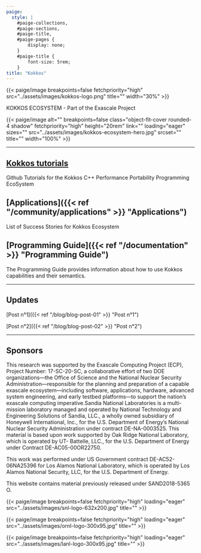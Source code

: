 ```yaml
---
paige:
  style: |
    #paige-collections,
    #paige-sections,
    #paige-title,
    #paige-pages {
        display: none;
    }
    #paige-title {
        font-size: 5rem;
    }
title: "Kokkos"
---
```


{{< paige/image
    breakpoints=false
    fetchpriority="high"
    src="../assets/images/kokkos-logo.png"
    title=""
    width="30%" >}}

KOKKOS ECOSYSTEM - Part of the Exascale Project

{{< paige/image
    alt=""
    breakpoints=false
    class="object-fit-cover rounded-4 shadow"
    fetchpriority="high"
    height="20rem"
    link=""
    loading="eager"
    sizes=""
    src="../assets/images/kokkos-ecosystem-hero.jpg"
    srcset=""
    title=""
    width="100%" >}}

---

## [Kokkos tutorials](https://github.com/kokkos/kokkos-tutorials)

Github Tutorials for the Kokkos C++ Performance Portability Programming EcoSystem

## [Applications]({{< ref "/community/applications" >}} "Applications")

List of Success Stories for Kokkos Ecosystem

## [Programming Guide]({{< ref "/documentation" >}} "Programming Guide")

The Programming Guide provides information about how to use Kokkos capabilities and their semantics.

---

## Updates

[Post n°1]({{< ref "/blog/blog-post-01" >}} "Post n°1")

[Post n°2]({{< ref "/blog/blog-post-02" >}} "Post n°2")

---

## Sponsors

This research was supported by the Exascale Computing Project (ECP), Project Number: 17-SC-20-SC, a collaborative effort of two DOE organizations—the Office of Science and the National Nuclear Security Administration—responsible for the planning and preparation of a capable exascale ecosystem—including software, applications, hardware, advanced system engineering, and early testbed platforms—to support the nation’s exascale computing imperative.Sandia National Laboratories is a multi-mission laboratory managed and operated by National Technology and Engineering Solutions of Sandia, LLC., a wholly owned subsidiary of Honeywell International, Inc., for the U.S. Department of Energy’s National Nuclear Security Administration under contract DE-NA-0003525.
This material is based upon work supported by Oak Ridge National Laboratory, which is operated by UT- Battelle, LLC., for the U.S. Department of Energy under Contract DE-AC05-00OR22750.

This work was performed under US Government contract DE-AC52-06NA25396 for Los Alamos National Laboratory, which is operated by Los Alamos National Security, LLC, for the U.S. Department of Energy.

This website contains material previously released under SAND2018-5365 O.

{{< paige/image
    breakpoints=false
    fetchpriority="high"
    loading="eager"
    src="../assets/images/snl-logo-632x200.jpg"
    title="" >}}

{{< paige/image
    breakpoints=false
    fetchpriority="high"
    loading="eager"
    src="../assets/images/ornl-logo-300x95.jpg"
    title="" >}}

{{< paige/image
    breakpoints=false
    fetchpriority="high"
    loading="eager"
    src="../assets/images/lanl-logo-300x95.jpg"
    title="" >}}
